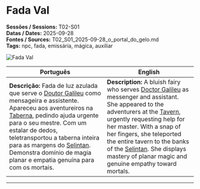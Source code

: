 # Fada Val

**Sessões / Sessions:** T02-S01  
**Datas / Dates:** 2025-09-28  
**Fontes / Sources:** T02_S01_2025-09-28_o_portal_do_gelo.md  
**Tags:** npc, fada, emissária, mágica, auxiliar

![Fada Val](npc_blank.png)

| Português | English |
|-----------|----------|
| **Descrição:** Fada de luz azulada que serve o [Doutor Galileu](doutor_galileu.md) como mensageira e assistente. Apareceu aos aventureiros na [Taberna](taberna.md), pedindo ajuda urgente para o seu mestre. Com um estalar de dedos, teletransportou a taberna inteira para as margens do [Selintan](selintan.md). Demonstra domínio de magia planar e empatia genuína para com os mortais. | **Description:** A bluish fairy who serves [Doctor Galileu](doutor_galileu.md) as messenger and assistant. She appeared to the adventurers at the [Tavern](taberna.md), urgently requesting help for her master. With a snap of her fingers, she teleported the entire tavern to the banks of the [Selintan](selintan.md). She displays mastery of planar magic and genuine empathy toward mortals. |

---
